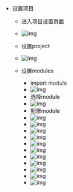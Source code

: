 - 设置项目
    - 进入项目设置页面
    - ![img](https://raw.githubusercontent.com/tongyongliang/myblogs/master/2018/img/2018-10-17_220447.png)
    
    - 设置project
    - ![img](https://raw.githubusercontent.com/tongyongliang/myblogs/master/2018/img/2018-10-17_220809.png)
    
    - 设置modules
         - import module
         - ![img](https://raw.githubusercontent.com/tongyongliang/myblogs/master/2018/img/2018-10-17_221118.png)
         - 选择module
         - ![img](https://raw.githubusercontent.com/tongyongliang/myblogs/master/2018/img/2018-10-17_221522.png)
         - 配置module 
         - ![img](https://raw.githubusercontent.com/tongyongliang/myblogs/master/2018/img/2018-10-17_221951.png)
         - ![img](https://raw.githubusercontent.com/tongyongliang/myblogs/master/2018/img/2018-10-17_222024.png)
         - ![img](https://raw.githubusercontent.com/tongyongliang/myblogs/master/2018/img/2018-10-17_222122.png)
         - ![img](https://raw.githubusercontent.com/tongyongliang/myblogs/master/2018/img/2018-10-17_222235.png)
         - ![img](https://raw.githubusercontent.com/tongyongliang/myblogs/master/2018/img/2018-10-17_222312.png)
         - ![img](https://raw.githubusercontent.com/tongyongliang/myblogs/master/2018/img/2018-10-17_222437.png)
         - ![img](https://raw.githubusercontent.com/tongyongliang/myblogs/master/2018/img/2018-10-17_222713.png)
         - ![img](https://raw.githubusercontent.com/tongyongliang/myblogs/master/2018/img/2018-10-17_222843.png)
         - ![img](https://raw.githubusercontent.com/tongyongliang/myblogs/master/2018/img/2018-10-17_223015.png)
         - ![img](https://raw.githubusercontent.com/tongyongliang/myblogs/master/2018/img/2018-10-17_223212.png)
         - ![img](https://raw.githubusercontent.com/tongyongliang/myblogs/master/2018/img/2018-10-17_223345.png)